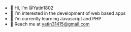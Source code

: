 - 👋 Hi, I’m @Yatin1802
- 👀 I’m interested in the development of web based apps
- 🌱 I’m currently learning Javascript and PHP
- 💞️ Reach me at yatin31415@gmail.com

<!---
Yatin1802/Yatin1802 is a ✨ special ✨ repository because its `README.md` (this file) appears on your GitHub profile.
You can click the Preview link to take a look at your changes.
--->
